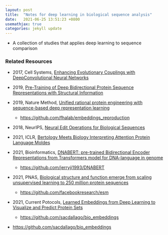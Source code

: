 ```yaml
---
layout: post
title:  "Notes for deep learning in biological sequence analysis"
date:   2021-06-25 13:51:23 +0800
usemathjax: true
categories: jekyll update
---
```


- A collection of studies that applies deep learning to sequence comparison

### Related Resources

- 2017, Cell Systems, [Enhancing Evolutionary Couplings with DeepConvolutional Neural Networks](https://linkinghub.elsevier.com/retrieve/pii/S2405-4712(17)30542-2)

- 2019, [Pre-Training of Deep Bidirectional Protein Sequence Representations with Structural Information](https://arxiv.org/abs/1912.05625)

- 2019, Nature Method, [Unified rational protein engineering with sequence-based deep representation learning](https://www.nature.com/articles/s41592-019-0598-1)
  - <https://github.com/fhalab/embeddings_reproduction>

- 2018, NeurIPS, [Neural Edit Operations for Biological Sequences](https://proceedings.neurips.cc/paper/2018/file/d0921d442ee91b896ad95059d13df618-Paper.pdf)

- 2021, ICLR, [Bertology Meets Biology Interpreting Attention Protein Language Moldes](https://arxiv.org/abs/2006.15222)


- 2021, Bioinformatics, [DNABERT: pre-trained Bidirectional Encoder Representations from Transformers model for DNA-language in genome](https://academic.oup.com/bioinformatics/advance-article/doi/10.1093/bioinformatics/btab083/6128680)
  - <https://github.com/jerryji1993/DNABERT>

- 2021, PNAS, [Biological structure and function emerge from scaling unsupervised learning to 250 million protein sequences](https://www.pnas.org/content/118/15/e2016239118)
  - <https://github.com/facebookresearch/esm>

- 2021, Current Potocols, [Learned Embeddings from Deep Learning to Visualize and Predict Protein Sets](https://currentprotocols.onlinelibrary.wiley.com/doi/10.1002/cpz1.113)
  - <https://github.com/sacdallago/bio_embeddings>




- https://github.com/sacdallago/bio_embeddings